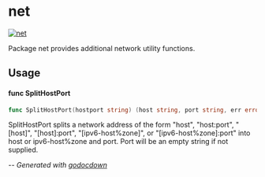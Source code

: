 # net

[![net](https://godoc.org/github.com/mistifyio/util/net?status.png)](https://godoc.org/github.com/mistifyio/util/net)

Package net provides additional network utility functions.

## Usage

#### func  SplitHostPort

```go
func SplitHostPort(hostport string) (host string, port string, err error)
```
SplitHostPort splits a network address of the form "host", "host:port",
"[host]", "[host]:port", "[ipv6-host%zone]", or "[ipv6-host%zone]:port" into
host or ipv6-host%zone and port. Port will be an empty string if not supplied.

--
*Generated with [godocdown](https://github.com/robertkrimen/godocdown)*
